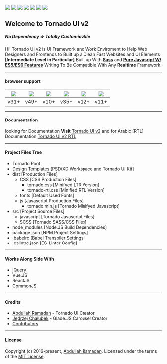![](https://img.shields.io/badge/build-v2.3-blue.svg) ![](https://img.shields.io/github/languages/code-size/EngCode/Tornado-UI-v2.svg?style=flat) ![](https://img.shields.io/github/repo-size/EngCode/Tornado-UI-v2.svg?style=flat) ![](https://img.shields.io/github/issues/EngCode/Tornado-UI-v2.svg?style=flat) ![](https://img.shields.io/github/license/EngCode/Tornado-UI-v2.svg?style=flat) ![](https://img.shields.io/badge/%40babel-v7.3.3-blue.svg) ![](https://img.shields.io/badge/Sass-v3.7.2-blue.svg)

## Welcome to Tornado UI v2
##### No Dependency => Totally Customiazble

Hi! Tornado UI v2 is UI Framework and Work Enviroment to Help Web Designers and Frontends to Built up a Clean Fast Websites and UI Elements **[Intermediate Level in Particular]** Built up With **[Sass](http://sass-lang.com/)** and **[Pure Javasript W/ ES5/ES6 Features](https://developer.mozilla.org/en-US/docs/Learn/JavaScript)** Writing To Be Compatible With Any **Realtime** Framework.

--------------------
#### browser support
| ![](https://raw.githubusercontent.com/alrra/browser-logos/master/src/firefox/firefox_48x48.png) | ![](https://raw.githubusercontent.com/alrra/browser-logos/master/src/chrome/chrome_48x48.png) | ![](https://raw.githubusercontent.com/alrra/browser-logos/master/src/safari/safari_48x48.png) | ![](https://raw.githubusercontent.com/alrra/browser-logos/master/src/opera/opera_48x48.png) | ![](https://raw.githubusercontent.com/alrra/browser-logos/master/src/edge/edge_48x48.png) | ![](https://raw.githubusercontent.com/alrra/browser-logos/master/src/archive/internet-explorer_9-11/internet-explorer_9-11_48x48.png) |
| :------------: | :------------: | :------------: | :------------: | :------------: | :------------: |
| v31+ | v49+ | v10+ | v35+ | v12+ | v11+ |

--------------------
#### Documentation

looking for Documentation **Visit** [Tornado UI v2](http://flash-point.net/tornado) and for Arabic [RTL] Documentation [Tornado UI v2 RTL](http://flash-point.net/tornado)

--------------------
#### Project Files Tree
- Tornado Root
- Design Templates [PSD/XD Workspace and Tornado UI Kit]
- dist [Production Files]
	- CSS [CSS Production Files]
		- tornado.css [Minifyed LTR Version]
		- tornado-rtl.css [Minified RTL Version]
	- fonts [Default Used Fonts]
	- js [Javascript Production Files]
		- tornado.min.js [Tornado Minifyed Javascript]
- src [Project Source Files]
	- javascript [Tornado Javascript Files]
	- SCSS [Tornado SASS/CSS Files]
- node_modules [Node.JS Build Dependencies]
- package.json [NPM Project Settings]
- .babelrc [Babel Transpiler Settings]
- .eslintrc.json [ES-Linter Config]
-------------------
#### Works Along Side With
- jQuery
- Vue.JS
- ReactJS
- CommonJS
--------------------
#### Credits
-   [Abdullah Ramadan](https://www.facebook.com/Eng.AbdallahPS) - Tornado UI Creator
-   [Jędrzej Chałubek](https://github.com/jedrzejchalubek) - Glade.JS Carousel Creator
-   [Contributors](https://github.com/EngCode/Tornado-UI-v2/graphs/contributors)
--------------------
#### License
Copyright (c) 2016-present, [Abdullah Ramadan](https://www.facebook.com/Eng.AbdallahPS). Licensed under the terms of the [MIT License](https://opensource.org/licenses/MIT).